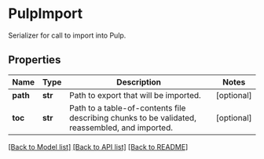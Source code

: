 # PulpImport

Serializer for call to import into Pulp.
## Properties
Name | Type | Description | Notes
------------ | ------------- | ------------- | -------------
**path** | **str** | Path to export that will be imported. | [optional] 
**toc** | **str** | Path to a table-of-contents file describing chunks to be validated, reassembled, and imported. | [optional] 

[[Back to Model list]](../README.md#documentation-for-models) [[Back to API list]](../README.md#documentation-for-api-endpoints) [[Back to README]](../README.md)


